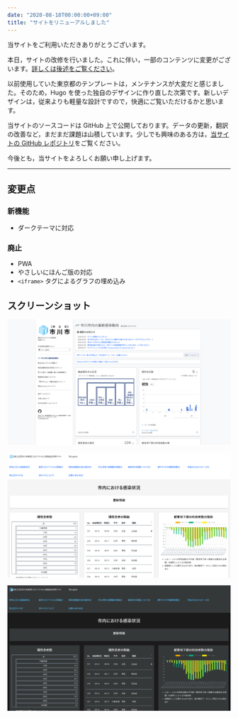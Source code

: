 ```yaml
---
date: "2020-08-18T00:00:00+09:00"
title: "サイトをリニューアルしました"
---
```


当サイトをご利用いただきありがとうございます。

本日，サイトの改修を行いました。これに伴い，一部のコンテンツに変更がございます。[詳しくは後述をご覧ください](#変更点)。

以前使用していた東京都のテンプレートは，メンテナンスが大変だと感じました。そのため，Hugo を使った独自のデザインに作り直した次第です。新しいデザインは，従来よりも軽量な設計ですので，快適にご覧いただけるかと思います。

当サイトのソースコードは GitHub 上で公開しております。データの更新，翻訳の改善など，まだまだ課題は山積しています。少しでも興味のある方は，[当サイトの GitHub レポジトリ](https://github.com/Meiryo7743/COVID-19-Ichikawa/)をご覧ください。

今後とも，当サイトをよろしくお願い申し上げます。

---

## 変更点

### 新機能

- ダークテーマに対応

### 廃止

- PWA
- やさしいにほんご版の対応
- `<iframe>` タグによるグラフの埋め込み

## スクリーンショット

![旧デザイン](./screenshot_old.png)

![新デザイン（ライトテーマ）](./screenshot_new_light.png)

![新デザイン（ダークテーマ）](./screenshot_new_dark.png)
